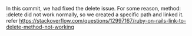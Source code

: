 In this commit, we had fixed the delete issue. For some reason, method: :delete did not work normally, so we created a specific path and linked it. 
refer https://stackoverflow.com/questions/12997167/ruby-on-rails-link-to-delete-method-not-working
